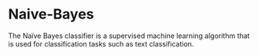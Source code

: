 # Naive-Bayes
The Naïve Bayes classifier is a supervised machine learning algorithm that is used for classification tasks such as text classification.
